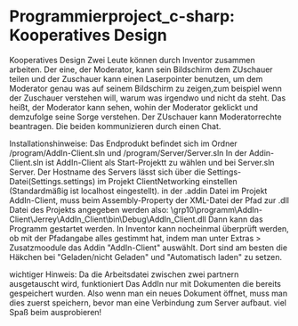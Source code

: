 # Programmierproject_c-sharp: Kooperatives Design
Kooperatives Design
Zwei Leute können durch Inventor zusammen arbeiten. Der eine, der Moderator, kann sein Bildschirm dem ZUschauer teilen und der Zuschauer kann
einen Laserpointer benutzen, um dem Moderator genau was auf seinem Bildschirm zu zeigen,zum beispiel wenn der Zuschauer verstehen will, warum was irgendwo und nicht da
steht. Das heißt, der Moderator
kann sehen, wohin der Moderator geklickt und demzufolge seine Sorge verstehen.
Der ZUschauer kann Moderatorrechte beantragen. Die beiden kommunizieren durch einen Chat.

Installationshinweise:
Das Endprodukt befindet sich im Ordner /program/AddIn-Client.sln und /program/Server/Server.sln
In der Addin-Client.sln ist AddIn-Client als Start-Projektt zu wählen und bei Server.sln Server.
Der Hostname des Servers lässt sich über die Settings-Datei(Settings.settings) im Projekt ClientNetworking einstellen
(Standardmäßig ist localhost eingestellt).
in der .addin Datei im Projekt AddIn-Client, muss beim Assembly-Property der XML-Datei
der Pfad zur .dll Datei des Projekts angegeben werden
also: <kompletter lokaler Pfad zum repository>\grp10\programm\AddIn-Client\Jerrey\AddIn_Client\bin\Debug\AddIn_Client.dll
Dann kann das Programm gestartet werden.
In Inventor kann nocheinmal überprüft werden, ob mit der Pfadangabe alles gestimmt hat, indem man
unter Extras > Zusatzmoodule das Addin "AddIn-Client" auswählt. Dort sind am besten die Häkchen bei "Geladen/nicht Geladen" und "Automatisch laden" zu setzen.

wichtiger Hinweis:
Da die Arbeitsdatei zwischen zwei partnern ausgetauscht wird, funktioniert Das AddIn nur mit Dokumenten die bereits gespeichert wurden.
Also wenn man ein neues Dokument öffnet, muss man dies zuerst speichern, bevor man eine Verbindung zum Server aufbaut.
viel Spaß beim ausprobieren!
